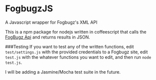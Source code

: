 FogbugzJS
=========

A Javascript wrapper for Fogbugz's XML API


This is a npm package for nodejs written in coffeescript that calls the [FogBugz Api](http://help.fogcreek.com/8202/xml-api)
and returns results in JSON.

###Testing
If you want to test any of the written functions, edit `test/settings.js` with the provided credentials to a Fogbugz site, edit `test.js` with the whatever functions you want to edit, and then run `node test.js`.

I will be adding a Jasmine/Mocha test suite in the future.
